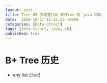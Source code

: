 ```yaml
---
layout: post
title: Tree-05-多路查找树 B+Tree 及 java 实现
date:  2020-10-17 16:15:55 +0800
categories: [Data-Struct]
tags: [data-struct, java, sh]
published: true
---
```


# B+ Tree 历史



* any list
{:toc}